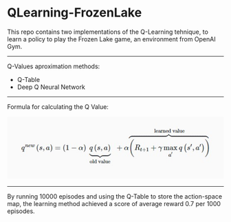 # QLearning-FrozenLake


This repo contains two implementations of the Q-Learning tehnique, to learn a policy to play the Frozen Lake game, an environment from OpenAI Gym.

---

Q-Values aproximation methods:
* Q-Table
* Deep Q Neural Network 

--- 

Formula for calculating the Q Value:

![alt text](Images/Q_value.jpg "Formula")

---

By running 10000 episodes and using the Q-Table to store the action-space map, the learning method achieved a score of average reward 0.7 per 1000 episodes.
